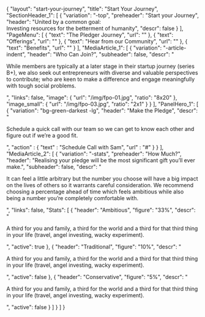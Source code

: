 {
   "layout": "start-your-journey",
   "title": "Start Your Journey",
   "SectionHeader_1": [
    {
      "variation": "-top",
      "preheader": "Start your Journey",
      "header": "United by a common goal: <br>Investing resources for the betterment of humanity",
      "descr": false
    }
  ],
  "PageMenu": [
    {
      "text": "The Pledger Journey",
      "url": ""
    },
    {
      "text": "Offerings",
      "url": ""
    },
    {
      "text": "Hear from our Community",
      "url": ""
    },
    {
      "text": "Benefits",
      "url": ""
    }
  ],
    "MediaArticle_1": [
        {
        "variation": "-article-indent",
        "header": "Who Can Join?",
        "subheader": false,
        "descr": "<p>While members are typically at a later stage in their startup journey (series B+), we also seek out entrepreneurs with diverse and valuable perspectives to contribute; who are keen to make a difference and engage meaningfully with tough social problems.</p>",
        "links":  false,
        "image": {
            "url": "/img/fpo-01.jpg",
            "ratio": "8x20"
        },
        "image_small": {
            "url": "/img/fpo-03.jpg",
            "ratio": "2x1"
        }
        }
    ],
   "PanelHero_1": [
        {
            "variation": "bg-green-darkest -lg",
            "header": "Make the Pledge",
            "descr": "<p>Schedule a quick call with our team so we can get to know each other and figure out if we’re a good fit.</p>",
            "action" : {
                "text" : "Schedule Call with Sam",
                "url" : "#"
            }
        }
    ],
    "MediaArticle_2": [
        {
          "variation": "-stats",
          "preheader": "How Much?",
          "header": "Realising your pledge will be the most significant gift you’ll ever make.",
          "subheader": false,
          "descr": "<p>It can feel a little arbitrary but the number you choose will have a big impact on the lives of others so it warrants careful consideration. We recommend choosing a percentage ahead of time which feels ambitious while also being a number you’re completely comfortable with.</p>",
          "links":  false,
          "Stats": [
            {
              "header": "Ambitious",
              "figure": "33%",
              "descr": "<p>A third for you and family, a third for the world and a third for that third thing in your life (travel, angel investing, wacky experiment).</p>",
              "active": true
            },
            {
              "header": "Traditional",
              "figure": "10%",
              "descr": "<p>A third for you and family, a third for the world and a third for that third thing in your life (travel, angel investing, wacky experiment).</p>",
              "active": false
            },
            {
              "header": "Conservative",
              "figure": "5%",
              "descr": "<p>A third for you and family, a third for the world and a third for that third thing in your life (travel, angel investing, wacky experiment).</p>",
              "active": false
            }
          ]
        }
    ]
}

